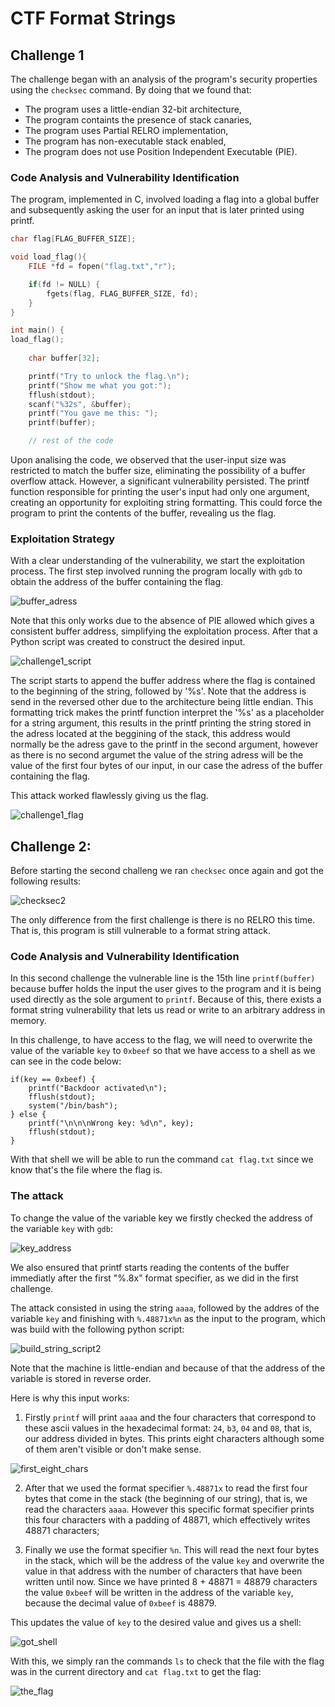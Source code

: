 # CTF Format Strings

## Challenge 1

The challenge began with an analysis of the program's security properties using the `checksec` command. By doing that we found that:
- The program uses a little-endian 32-bit architecture,
- The program containts the presence of stack canaries,
- The program uses Partial RELRO implementation,
- The program has non-executable stack enabled,
- The program does not use Position Independent Executable (PIE).

### Code Analysis and Vulnerability Identification

The program, implemented in C, involved loading a flag into a global buffer and subsequently asking the user for an input that is later printed using printf.

```c
char flag[FLAG_BUFFER_SIZE];

void load_flag(){
    FILE *fd = fopen("flag.txt","r");

    if(fd != NULL) {
        fgets(flag, FLAG_BUFFER_SIZE, fd);
    }
}
```
```c
int main() {
load_flag();
   
    char buffer[32];

    printf("Try to unlock the flag.\n");
    printf("Show me what you got:");
    fflush(stdout);
    scanf("%32s", &buffer);
    printf("You gave me this: ");
    printf(buffer);

    // rest of the code
```

Upon analising the code, we observed that the user-input size was restricted to match the buffer size, eliminating the possibility of a buffer overflow attack. However, a significant vulnerability persisted. The printf function responsible for printing the user's input had only one argument, creating an opportunity for exploiting string formatting. This could force the program to  print the contents of the buffer, revealing us the flag.

### Exploitation Strategy

With a clear understanding of the vulnerability, we start the exploitation process. The first step involved running the program locally with `gdb` to obtain the address of the buffer containing the flag.

![buffer_adress](img/buffer_adress.png)

Note that this only works due to the absence of PIE allowed which gives a consistent buffer address, simplifying the exploitation process. 
After that  a Python script was created to construct the desired input.

![challenge1_script](img/challenge1_script.png)

The script starts to append the buffer address where the flag is contained to the beginning of the string, followed by '%s'. Note that the address is send in the reversed other due to the architecture being little endian.
This formatting trick makes the printf function interpret the '%s' as a placeholder for a string argument, this results in the printf printing the string stored in the adress located at the beggining of the stack, this address would normally be the adress gave to the printf in the second argument, however as there is no second argumet the value of the string adress will be the value of the first four bytes of our input, in our case the adress of the buffer containing the flag.

This attack worked flawlessly giving us the flag.

![challenge1_flag](img/challenge1_flag.png)

## Challenge 2: 

Before starting the second challeng we ran `checksec` once again and got the following results:

![checksec2](img/checksec2.png)

The only difference from the first challenge is there is no RELRO this time. That is, this program is still vulnerable to a format string attack. 

### Code Analysis and Vulnerability Identification

In this second challenge the vulnerable line is the 15th line `printf(buffer)` because buffer holds the input the user gives to the program and it is being used directly as the sole argument to `printf`. Because of this, there exists a format string vulnerability that lets us read or write to an arbitrary address in memory.

In this challenge, to have access to the flag, we will need to overwrite the value of the variable `key` to `0xbeef` so that we have access to a shell as we can see in the code below:

```
if(key == 0xbeef) {
    printf("Backdoor activated\n");
    fflush(stdout);
    system("/bin/bash");    
} else {
    printf("\n\n\nWrong key: %d\n", key);
    fflush(stdout);
}
```

With that shell we will be able to run the command `cat flag.txt` since we know that's the file where the flag is.

### The attack

To change the value of the variable key we firstly checked the address of the variable `key` with `gdb`:

![key_address](img/key_address.png)

We also ensured that printf starts reading the contents of the buffer immediatly after the first "%.8x" format specifier, as we did in the first challenge.

The attack consisted in using the string `aaaa`, followed by the addres of the variable `key` and finishing with `%.48871x%n` as the input to the program, which was build with the following python script:

![build_string_script2](img/build_string_script2.png)

Note that the machine is little-endian and because of that the address of the variable is stored in reverse order.

Here is why this input works:

1. Firstly `printf` will print `aaaa` and the four characters that correspond to these ascii values in the hexadecimal format: `24`, `b3`, `04` and `08`, that is, our address divided in bytes. This prints eight characters although some of them aren't visible or don't make sense.

![first_eight_chars](img/first_eight_chars.png)

2. After that we used the format specifier `%.48871x` to read the first four bytes that come in the stack (the beginning of our string), that is, we read the characters `aaaa`. However this specific format specifier prints this four characters with a padding of 48871, which effectively writes 48871 characters;

3. Finally we use the format specifier `%n`. This will read the next four bytes in the stack, which will be the address of the value `key` and overwrite the value in that address with the number of characters that have been written until now. Since we have printed 8 + 48871 = 48879 characters the value `0xbeef` will be written in the address of the variable `key`, because the decimal value of `0xbeef` is 48879.

This updates the value of `key` to the desired value and gives us a shell:

![got_shell](img/got_shell.png)

With this, we simply ran the commands `ls` to check that the file with the flag was in the current directory and `cat flag.txt` to get the flag:

![the_flag](img/the_flag.png)